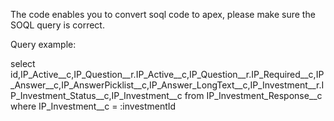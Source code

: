 The code enables you to convert soql code to apex, please make sure the SOQL query is correct.

Query example:

select id,IP_Active__c,IP_Question__r.IP_Active__c,IP_Question__r.IP_Required__c,IP_Answer__c,IP_AnswerPicklist__c,IP_Answer_LongText__c,IP_Investment__r.IP_Investment_Status__c,IP_Investment__c from IP_Investment_Response__c where IP_Investment__c = :investmentId

